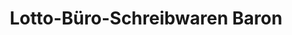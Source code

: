---
title: "Lotto-Büro-Schreibwaren Baron"
url: /olpe/lotto-buero-schreibwaren-baron/
shop: Schreibwaren
---